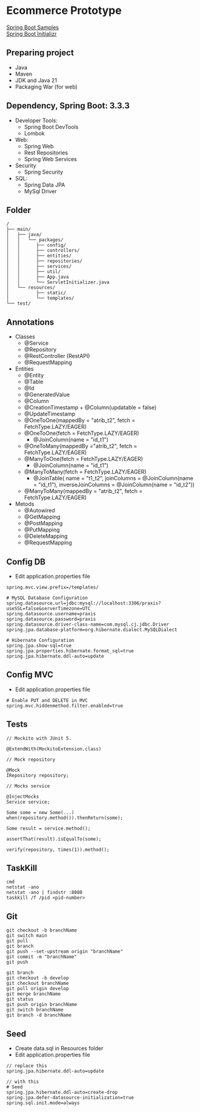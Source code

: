 # Ecommerce Prototype

[Spring Boot Samples](https://spring.io/projects/spring-boot#samples) <br>
[Spring Boot Initializr](https://start.spring.io/)

## Preparing project
* Java
* Maven
* JDK and Java 21
* Packaging War (for web)

## Dependency, Spring Boot: 3.3.3
- Developer Tools:
    * Spring Boot DevTools
    * Lombok
- Web:
    * Spring Web
    * Rest Repositories
    * Spring Web Services
- Security
    * Spring Security
- SQL:
    * Spring Data JPA
    * MySql Driver

## Folder
```
/
├── main/
│   ├── java/
│   │   └── packages/
│   │      ├── config/
│   │      ├── controllers/
│   │      ├── entities/
│   │      ├── repositories/
│   │      ├── services/
│   │      ├── util/
│   │      ├── App.java
│   │      └── ServletInitializer.java
│   └── resources/
│          ├── static/
│          └── templates/
└── test/
```

## Annotations
* Classes
    * @Service
    * @Repository
    * @RestController (RestAPI)
    * @RequestMapping
* Entities
    * @Entity
    * @Table
    * @Id
    * @GeneratedValue
    * @Column
    * @CreationTimestamp + @Column(updatable = false)
    * @UpdateTimestamp
    * @OneToOne(mappedBy = "atrib_t2", fetch = FetchType.LAZY/EAGER)
    * @OneToOne(fetch = FetchType.LAZY/EAGER)
        * @JoinColumn(name = "id_t1")
    * @OneToMany(mappedBy ="atrib_t2", fetch = FetchType.LAZY/EAGER)
    * @ManyToOne(fetch = FetchType.LAZY/EAGER)
        * @JoinColumn(name = "id_t1")
    * @ManyToMany(fetch = FetchType.LAZY/EAGER)
        * @JoinTable(
          name = "t1_t2",
          joinColumns = @JoinColumn(name = "id_t1"),
          inverseJoinColumns = @JoinColumn(name = "id_t2"))
    * @ManyToMany(mappedBy = "atrib_t2", fetch = FetchType.LAZY/EAGER)
* Metods
    * @Autowired
    * @GetMapping
    * @PostMapping
    * @PutMapping
    * @DeleteMapping
    * @RequestMapping

## Config DB
* Edit application.properties file
```
spring.mvc.view.prefix=/templates/

# MySQL Database Configuration
spring.datasource.url=jdbc:mysql://localhost:3306/praxis?useSSL=false&serverTimezone=UTC
spring.datasource.username=praxis
spring.datasource.password=praxis
spring.datasource.driver-class-name=com.mysql.cj.jdbc.Driver
spring.jpa.database-platform=org.hibernate.dialect.MySQLDialect

# Hibernate Configuration
spring.jpa.show-sql=true
spring.jpa.properties.hibernate.format_sql=true
spring.jpa.hibernate.ddl-auto=update
```

## Config MVC
* Edit application.properties file
```
# Enable PUT and DELETE in MVC
spring.mvc.hiddenmethod.filter.enabled=true
```

## Tests
```
// Mockito with JUnit 5.

@ExtendWith(MockitoExtension.class)

// Mock repository

@Mock
IRepository repository;

// Mocks service

@InjectMocks
Service service;

Some some = new Some(...)
when(repository.method()).thenReturn(some);

Some result = service.method();

assertThat(result).isEqualTo(some);

verify(repository, times(1)).method();
```
## TaskKill
```
cmd
netstat -ano
netstat -ano | findstr :8080
taskkill /f /pid <pid-number>
```

## Git
```
git checkout -b branchName                  
git switch main                             
git pull                                    
git branch                                  
git push --set-upstream origin "branchName" 
git commit -m "branchName"                  
git push                                    

git branch                  
git checkout -b develop     
git checkout branchName     
git pull origin develop     
git merge branchName        
git status                  
git push origin branchName  
git switch branchName       
git branch -d branchName    
```

## Seed
* Create data.sql in Resources folder
* Edit application.properties file
```
// replace this 
spring.jpa.hibernate.ddl-auto=update

// with this
# Seed
spring.jpa.hibernate.ddl-auto=create-drop
spring.jpa.defer-datasource-initialization=true
spring.sql.init.mode=always
```

